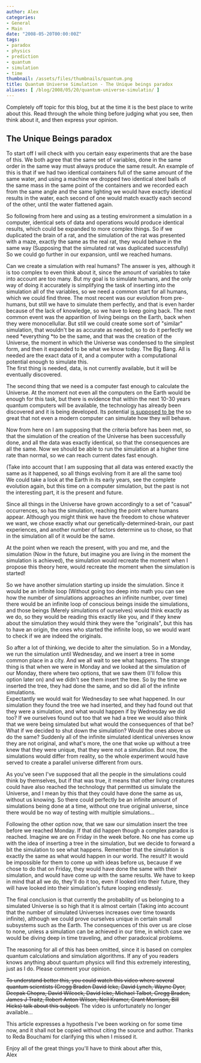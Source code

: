 ```yaml
---
author: Alex
categories:
- General
- Main
date: "2008-05-20T00:00:00Z"
tags:
- paradox
- physics
- prediction
- quantum
- simulation
- time
thumbnail: /assets/files/thumbnails/quantum.png
title: Quantum Universe Simulation - The Unique beings paradox
aliases: [ /blog/2008/05/20/quantum-universe-simulatio/ ]
---
```

 
Completely off topic for this blog, but at the time it is the best place to write about this. Read through the whole thing before judging what you see, then think about it, and then express your opinion.

## The Unique Beings paradox

To start off I will check with you certain easy experiments that are the base of this. We both agree that the same set of variables, done in the same order in the same way must always produce the same result. An example of this is that if we had two identical containers full of the same amount of the same water, and using a machine we dropped two identical steel balls of the same mass in the same point of the containers and we recorded each from the same angle and the same lighting we would have exactly identical results in the water, each second of one would match exactly each second of the other, until the water flattened again.

So following from here and using as a testing environment a simulation in a computer, identical sets of data and operations would produce identical results, which could be expanded to more complex things. So if we duplicated the brain of a rat, and the simulation of the rat was presented with a maze, exactly the same as the real rat, they would behave in the same way (Supposing that the simulated rat was duplicated successfully) So we could go further in our expansion, until we reached humans.

Can we create a simulation with real humans? The answer is yes, although it is too complex to even think about it, since the amount of variables to take into account are too many. But my goal is to simulate humans, and the only way of doing it accurately is simplifying the task of inserting into the simulation all of the variables, so we need a common start for all humans, which we could find three. The most recent was our evolution from pre-humans, but still we have to simulate them perfectly, and that is even harder because of the lack of knowledge, so we have to keep going back. The next common event was the apparition of living beings on the Earth, back when they were monocellullar. 
But still we could create some sort of \"similar\" simulation, that wouldn\'t be as accurate as needed, so to do it perfectly we need *everything *to be the same, and that was the creation of the Universe, the moment in which the Universe was condensed to the simplest form, and then it expanded to be what we know today. The Big Bang. All is needed are the exact data of it, and a computer with a computational potential enough to simulate this.  
The first thing is needed, data, is not currently available, but it will be eventually discovered. 

The second thing that we need is a computer fast enough to calculate the Universe. At the moment not even all the computers on the Earth would be enough for this task, but there is evidence that within the next 10-30 years quantum computers will be available, the technology has already been discovered and it is being developed. Its potential [is supposed to be][1] the so great that not even a modern computer can simulate how they will behave.

[1]: http://www.cs.caltech.edu/~westside/quantum-intro.html#power


Now from here on I am supposing that the criteria before has been met, so that the simulation of the creation of the Universe has been successfully done, and all the data was exactly identical, so that the consequences are all the same. Now we should be able to run the simulation at a higher time rate than normal, so we can reach current dates fast enough.  

(Take into account that I am supposing that all data was entered exactly the same as it happened, so all things evolving from it are all the same too)  
We could take a look at the Earth in its early years, see the complete evolution again, but this time on a computer simulation, but the past is not the interesting part, it is the present and future.

Since all things in the Universe have grown accordingly to a set of \"casual\" occurrences, so has the simulation, reaching the point where humans appear. Although you might think we have the freedom to chose whatever we want, we chose exactly what our genetically-determined-brain, our past experiences, and another number of factors determine us to chose, so that in the simulation all of it would be the same.  

At the point when we reach the present, with you and me, and the simulation (Now in the future, but imagine you are living in the moment the simulation is achieved), the simulation would recreate the moment when I propose this theory here, would recreate the moment when the simulation is started!  

So we have another simulation starting up inside the simulation. Since it would be an infinite loop (Without going too deep into math you can see how the number of simulations approaches an infinite number, over time) there would be an infinite loop of conscious beings inside the simulations, and those beings (Merely simulations of ourselves) would think exactly as we do, so they would be reading this exactly like you, and if they knew about the simulation they would think they were the \"originals\", but this has to have an origin, the ones who started the infinite loop, so we would want to check if we are indeed the originals.  

So after a lot of thinking, we decide to alter the simulation. So in a Monday, we run the simulation until Wednesday, and we insert a tree in some common place in a city. And we all wait to see what happens. The strange thing is that when we were in Monday and we looked at the simulation of our Monday, there where two options, that we saw them (I\'ll follow this option later on) and we didn\'t see them insert the tree. So by the time we inserted the tree, they had done the same, and so did all of the infinite simulations.  
Expectantly we would wait for Wednesday to see what happened. In our simulation they found the tree we had inserted, and they had found out that they were a simulation, and what would happen if by Wednesday we did too? If we ourselves found out too that we had a tree we would also think that we were being simulated but what would the consequences of that be? What if we decided to shut down the simulation? Would the ones above us do the same? Suddenly all of the infinite simulated identical universes know they are not original, and what\'s more, the one that woke up without a tree knew that they were unique, that they were not a simulation. But now, the simulations would differ from reality, so the whole experiment would have served to create a parallel universe different from ours. 
 
As you\'ve seen I\'ve supposed that all the people in the simulations could think by themselves, but if that was true, it means that other living creatures could have also reached the technology that permitted us simulate the Universe, and I mean by this that they could have done the same as us, without us knowing. So there could perfectly be an infinite amount of simulations being done at a time, without one true original universe, since there would be no way of testing with multiple simulations...

Following the other option now, that we saw our simulation insert the tree before we reached Monday. If that did happen though a complex paradox is reached. Imagine we are on Friday in the week before. No one has come up with the idea of inserting a tree in the simulation, but we decide to forward a bit the simulation to see what happens. Remember that the simulation is exactly the same as what would happen in our world. The result? It would be impossible for them to come up with ideas before us, because if we chose to do that on Friday, they would have done the same with their simulation, and would have come up with the same results. We have to keep in mind that all we do, they\'ll do it too, even if looked into their future, they will have looked into their simulation\'s future looping endlessly.

The final conclusion is that currently the probability of us belonging to a simulated Universe is so high that it is almost certain (Taking into account that the number of simulated Universes increases over time towards infinite), although we could prove ourselves unique in certain small subsystems such as the Earth. The consequences of this over us are close to none, unless a simulation can be achieved in our time, in which case we would be diving deep in time traveling, and other paradoxical problems.

The reasoning for all of this has been omitted, since it is based on complex quantum calculations and simulation algorithms. If any of you readers knows anything about quantum physics will find this extremely interesting, just as I do. Please comment your opinion.

<del>To understand better this, you could watch this video where several quantum scientists (Gregg Braden David Icke, David Lynch, Wayne Dyer, Deepak Chopra, David Wilcock, David Icke, Michael Talbot, Gregg Braden, James J Traitz, Robert Anton Wilson, Neil Kramer, Grant Morrison, Bill Hicks) talk about this subject.</del> The video is unfortunately no longer available...


This article expresses a hypothesis I\'ve been working on for some time now, and it shall not be copied without citing the source and author. Thanks to Reda Bouchami for clarifying this when I missed it.


Enjoy all of the great things you\'ll have to think about after this,  
Alex
